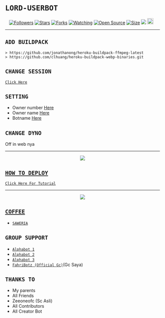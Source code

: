 # ```LORD-USERBOT```
<p align="center">
<a href="https://github.com/BOTZ4YOU/followers"><img title="Followers" src="https://img.shields.io/github/followers/zeeoneofc?color=red&style=flat-square"></a>
<a href="https://github.com/BOTZ4YOU/LordUserFahriBotz/stargazers/"><img title="Stars" src="https://img.shields.io/github/stars/BOTZ4YOU/LordUserFahriBotz?color=blue&style=flat-square"></a>
<a href="https://github.com/BOTZ4YOU/LordUserFahriBotz/network/members"><img title="Forks" src="https://img.shields.io/github/forks/BOTZ4YOU/LordUserFahriBotz?color=red&style=flat-square"></a>
<a href="https://github.com/BOTZ4YOU/LordUserFahriBotz/watchers"><img title="Watching" src="https://img.shields.io/github/watchers/BOTZ4YOU/LordUserFahriBotz?label=Watchers&color=blue&style=flat-square"></a>
<a href="https://github.com/BOTZ4YOU/LordUserFahriBotz"><img title="Open Source" src="https://badges.frapsoft.com/os/v2/open-source.svg?v=103"></a>
<a href="https://github.com/BOTZ4YOU/LordUserFahriBotz/"><img title="Size" src="https://img.shields.io/github/repo-size/zeeoneofc/Alphabot7?style=flat-square&color=green"></a>
<a href="https://hits.seeyoufarm.com"><img src="https://hits.seeyoufarm.com/api/count/incr/badge.svg?url=https%3A%2F%2Fgithub.com%2Fzeeoneofc%2FLordUserb0t3&count_bg=%2379C83D&title_bg=%23555555&icon=probot.svg&icon_color=%2300FF6D&title=hits&edge_flat=false"/></a>
<a href="https://github.com/BOTZ4YOU/LordUserFahriBotz/graphs/commit-activity"><img height="20" src="https://img.shields.io/badge/Maintained%3F-yes-green.svg"></a>&nbsp;&nbsp;
</p>
<p align='center'>
    </p>

-------

## `ADD BUILDPACK`

```
> https://github.com/jonathanong/heroku-buildpack-ffmpeg-latest
> https://github.com/clhuang/heroku-buildpack-webp-binaries.git
```

## `CHANGE SESSION`

[`Click Here`](https://github.com/BOTZ4YOU/LordUserFahriBotz/blob/master/session.json#L1)

## `SETTING`

- Owner number [Here](https://github.com/BOTZ4YOU/LordUserFahriBotz/blob/master/settings.json#L1)
- Owner name [Here](https://github.com/BOTZ4YOU/LordUserFahriBotz/blob/master/settings.json#L1)
- Botname [Here](https://github.com/BOTZ4YOU/LordUserFahriBotz/blob/master/settings.json#L1)

## `CHANGE DYNO`

Off in web nya

----------

<p align="center">
  <a href="https://youtu.be/_CP2_1Yqauo"><img src="https://a.top4top.io/p_20888ybra1.jpg" />
</p>

## ```HOW TO DEPLOY```

[`Click Here For Tutorial`](https://youtu.be/5HgB__wARjM)<br>

----------

<p align="center">
  <a href="https://youtu.be/_CP2_1Yqauo"><img src="https://a.top4top.io/p_2081imvxm1.jpg" />
</p>


## ```COFFEE```

- [`SAWERIA`](https://saweria.co/FahriBotz)

## ```GROUP SUPPORT```

- [`Alphabot 1`](https://chat.whatsapp.com/EU890BcXjyBDkNaUT5WmYV)
- [`Alphabot 2`](https://chat.whatsapp.com/E8NExJwIbhBJYzssfqJNsE)
- [`Alphabot 3`](https://chat.whatsapp.com/KCSqHTky1apG7ApePsfiPy)
- [`FahriBotz (Official Gc)`](https://chat.whatsapp.com/BeJH7mw5pM5H8siiYyuqaO)(Gc Saya)

## `THANKS TO`

- My parents
- All Friends
- Zeeoneofc (Sc Asli)
- All Contributors
- All Creator Bot
